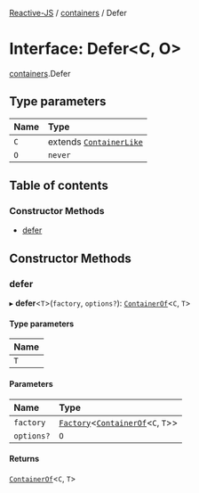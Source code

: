 [Reactive-JS](../README.md) / [containers](../modules/containers.md) / Defer

# Interface: Defer<C, O\>

[containers](../modules/containers.md).Defer

## Type parameters

| Name | Type |
| :------ | :------ |
| `C` | extends [`ContainerLike`](containers.ContainerLike.md) |
| `O` | `never` |

## Table of contents

### Constructor Methods

- [defer](containers.Defer.md#defer)

## Constructor Methods

### defer

▸ **defer**<`T`\>(`factory`, `options?`): [`ContainerOf`](../modules/containers.md#containerof)<`C`, `T`\>

#### Type parameters

| Name |
| :------ |
| `T` |

#### Parameters

| Name | Type |
| :------ | :------ |
| `factory` | [`Factory`](../modules/functions.md#factory)<[`ContainerOf`](../modules/containers.md#containerof)<`C`, `T`\>\> |
| `options?` | `O` |

#### Returns

[`ContainerOf`](../modules/containers.md#containerof)<`C`, `T`\>
